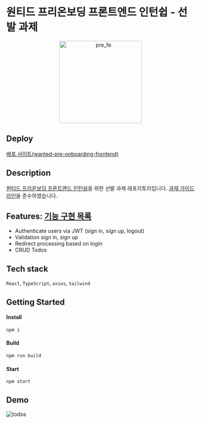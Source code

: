 # 원티드 프리온보딩 프론트엔드 인턴쉽 - 선발 과제

<div align='center'>
  <a href="#">
    <img width="220" alt="pre_fe" src="https://user-images.githubusercontent.com/55135881/230887130-877b55c0-6f9e-46f4-85ac-bf57e33e6514.png">
  </a>
</div>

## Deploy
[배포 사이트(wanted-pre-onboarding-frontend)](https://wanted-pre-onboarding-frontend-pysoo.netlify.app/)

## Description
[원티드 프리온보딩 프론트엔드 인턴쉽](https://www.wanted.co.kr/events/pre_ob_fe_10?utm_source=email&utm_medium=braze_mkt&utm_campaign=learning_pre_ob_fe_10)을 위한 선발 과제 레포지토리입니다. [과제 가이드라인](https://github.com/walking-sunset/selection-task)을 준수하였습니다.


## Features: [기능 구현 목록](/REQUIREMENTS.md)

- Authenticate users via JWT (sign in, sign up, logout)
- Validation sign in, sign up
- Redirect processing based on login
- CRUD Todos

## Tech stack

`React`, `TypeScript`, `axios`, `tailwind`

## Getting Started

#### Install

```
npm i
```

#### Build

```
npm run build
```

#### Start

```
npm start
```

## Demo
![todos](https://user-images.githubusercontent.com/55135881/230876836-0281da43-7950-4114-aecf-650e96df3526.gif)
